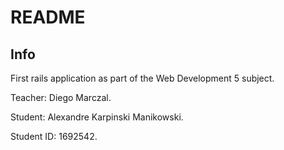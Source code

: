 # README

## Info
First rails application as part of the Web Development 5 subject.

Teacher: Diego Marczal. 

Student: Alexandre Karpinski Manikowski. 

Student ID: 1692542.
